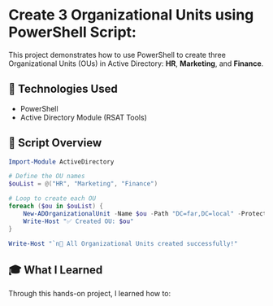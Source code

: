 # Create 3 Organizational Units using PowerShell Script:

This project demonstrates how to use PowerShell to create three Organizational Units (OUs) in Active Directory: **HR**, **Marketing**, and **Finance**.

## 🔧 Technologies Used
- PowerShell
- Active Directory Module (RSAT Tools)

## 📜 Script Overview
```powershell
Import-Module ActiveDirectory

# Define the OU names
$ouList = @("HR", "Marketing", "Finance")

# Loop to create each OU
foreach ($ou in $ouList) {
    New-ADOrganizationalUnit -Name $ou -Path "DC=far,DC=local" -ProtectedFromAccidentalDeletion $false
    Write-Host "✅ Created OU: $ou"
}

Write-Host "`n🎉 All Organizational Units created successfully!"
```
## 🎓 What I Learned
Through this hands-on project, I learned how to:

